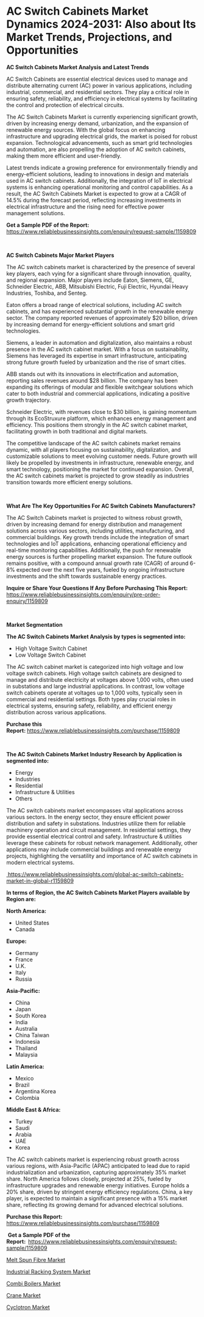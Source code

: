 <p><h1>AC Switch Cabinets Market Dynamics 2024-2031: Also about Its Market Trends, Projections, and Opportunities</h1></p><p><strong>AC Switch Cabinets Market Analysis and Latest Trends</strong></p>
<p><p>AC Switch Cabinets are essential electrical devices used to manage and distribute alternating current (AC) power in various applications, including industrial, commercial, and residential sectors. They play a critical role in ensuring safety, reliability, and efficiency in electrical systems by facilitating the control and protection of electrical circuits. </p><p>The AC Switch Cabinets Market is currently experiencing significant growth, driven by increasing energy demand, urbanization, and the expansion of renewable energy sources. With the global focus on enhancing infrastructure and upgrading electrical grids, the market is poised for robust expansion. Technological advancements, such as smart grid technologies and automation, are also propelling the adoption of AC switch cabinets, making them more efficient and user-friendly.</p><p>Latest trends indicate a growing preference for environmentally friendly and energy-efficient solutions, leading to innovations in design and materials used in AC switch cabinets. Additionally, the integration of IoT in electrical systems is enhancing operational monitoring and control capabilities. As a result, the AC Switch Cabinets Market is expected to grow at a CAGR of 14.5% during the forecast period, reflecting increasing investments in electrical infrastructure and the rising need for effective power management solutions.</p></p>
<p><strong>Get a Sample PDF of the Report:&nbsp;</strong> <a href="https://www.reliablebusinessinsights.com/enquiry/request-sample/1159809?utm_campaign=1741&utm_medium=2&utm_source=Github&utm_content=ia&utm_term=18102024&utm_id=ac-switch-cabinets">https://www.reliablebusinessinsights.com/enquiry/request-sample/1159809</a></p>
<p>&nbsp;</p>
<p><strong>AC Switch Cabinets Major Market Players</strong></p>
<p><p>The AC switch cabinets market is characterized by the presence of several key players, each vying for a significant share through innovation, quality, and regional expansion. Major players include Eaton, Siemens, GE, Schneider Electric, ABB, Mitsubishi Electric, Fuji Electric, Hyundai Heavy Industries, Toshiba, and Senteg.</p><p>Eaton offers a broad range of electrical solutions, including AC switch cabinets, and has experienced substantial growth in the renewable energy sector. The company reported revenues of approximately $20 billion, driven by increasing demand for energy-efficient solutions and smart grid technologies.</p><p>Siemens, a leader in automation and digitalization, also maintains a robust presence in the AC switch cabinet market. With a focus on sustainability, Siemens has leveraged its expertise in smart infrastructure, anticipating strong future growth fueled by urbanization and the rise of smart cities.</p><p>ABB stands out with its innovations in electrification and automation, reporting sales revenues around $28 billion. The company has been expanding its offerings of modular and flexible switchgear solutions which cater to both industrial and commercial applications, indicating a positive growth trajectory.</p><p>Schneider Electric, with revenues close to $30 billion, is gaining momentum through its EcoStruxure platform, which enhances energy management and efficiency. This positions them strongly in the AC switch cabinet market, facilitating growth in both traditional and digital markets.</p><p>The competitive landscape of the AC switch cabinets market remains dynamic, with all players focusing on sustainability, digitalization, and customizable solutions to meet evolving customer needs. Future growth will likely be propelled by investments in infrastructure, renewable energy, and smart technology, positioning the market for continued expansion. Overall, the AC switch cabinets market is projected to grow steadily as industries transition towards more efficient energy solutions.</p></p>
<p>&nbsp;</p>
<p><strong>What Are The Key Opportunities For AC Switch Cabinets Manufacturers?</strong></p>
<p><p>The AC Switch Cabinets market is projected to witness robust growth, driven by increasing demand for energy distribution and management solutions across various sectors, including utilities, manufacturing, and commercial buildings. Key growth trends include the integration of smart technologies and IoT applications, enhancing operational efficiency and real-time monitoring capabilities. Additionally, the push for renewable energy sources is further propelling market expansion. The future outlook remains positive, with a compound annual growth rate (CAGR) of around 6-8% expected over the next five years, fueled by ongoing infrastructure investments and the shift towards sustainable energy practices.</p></p>
<p><strong>Inquire or Share Your Questions If Any Before Purchasing This Report:</strong> <a href="https://www.reliablebusinessinsights.com/enquiry/pre-order-enquiry/1159809?utm_campaign=1741&utm_medium=2&utm_source=Github&utm_content=ia&utm_term=18102024&utm_id=ac-switch-cabinets">https://www.reliablebusinessinsights.com/enquiry/pre-order-enquiry/1159809</a></p>
<p>&nbsp;</p>
<p><strong>Market Segmentation</strong></p>
<p><strong>The AC Switch Cabinets Market Analysis by types is segmented into:</strong></p>
<p><ul><li>High Voltage Switch Cabinet</li><li>Low Voltage Switch Cabinet</li></ul></p>
<p><p>The AC switch cabinet market is categorized into high voltage and low voltage switch cabinets. High voltage switch cabinets are designed to manage and distribute electricity at voltages above 1,000 volts, often used in substations and large industrial applications. In contrast, low voltage switch cabinets operate at voltages up to 1,000 volts, typically seen in commercial and residential settings. Both types play crucial roles in electrical systems, ensuring safety, reliability, and efficient energy distribution across various applications.</p></p>
<p><strong>Purchase this Report:&nbsp;</strong><a href="https://www.reliablebusinessinsights.com/purchase/1159809?utm_campaign=1741&utm_medium=2&utm_source=Github&utm_content=ia&utm_term=18102024&utm_id=ac-switch-cabinets">https://www.reliablebusinessinsights.com/purchase/1159809</a></p>
<p>&nbsp;</p>
<p><strong>The AC Switch Cabinets Market Industry Research by Application is segmented into:</strong></p>
<p><ul><li>Energy</li><li>Industries</li><li>Residential</li><li>Infrastructure & Utilities</li><li>Others</li></ul></p>
<p><p>The AC switch cabinets market encompasses vital applications across various sectors. In the energy sector, they ensure efficient power distribution and safety in substations. Industries utilize them for reliable machinery operation and circuit management. In residential settings, they provide essential electrical control and safety. Infrastructure & utilities leverage these cabinets for robust network management. Additionally, other applications may include commercial buildings and renewable energy projects, highlighting the versatility and importance of AC switch cabinets in modern electrical systems.</p></p>
<p><a href="https://www.reliablebusinessinsights.com/global-ac-switch-cabinets-market-in-global-r1159809?utm_campaign=1741&utm_medium=2&utm_source=Github&utm_content=ia&utm_term=18102024&utm_id=ac-switch-cabinets">&nbsp;https://www.reliablebusinessinsights.com/global-ac-switch-cabinets-market-in-global-r1159809</a></p>
<p><strong>In terms of Region, the AC Switch Cabinets Market Players available by Region are:</strong></p>
<p>
    <p> <strong> North America: </strong>
        <ul>
            <li>United States</li>
            <li>Canada</li>
        </ul>
        </p> 
    <p> <strong> Europe: </strong>
        <ul>
            <li>Germany</li>
            <li>France</li>
            <li>U.K.</li>
            <li>Italy</li>
            <li>Russia</li>
        </ul>
        </p> 
    <p> <strong> Asia-Pacific: </strong>
        <ul>
            <li>China</li>
            <li>Japan</li>
            <li>South Korea</li>
            <li>India</li>
            <li>Australia</li>
            <li>China Taiwan</li>
            <li>Indonesia</li>
            <li>Thailand</li>
            <li>Malaysia</li>
        </ul>
        </p> 
    <p> <strong> Latin America: </strong>
        <ul>
            <li>Mexico</li>
            <li>Brazil</li>
            <li>Argentina Korea</li>
            <li>Colombia</li>
        </ul>
        </p> 
    <p> <strong> Middle East & Africa: </strong>
        <ul>
            <li>Turkey</li>
            <li>Saudi</li>
            <li>Arabia</li>
            <li>UAE</li>
            <li>Korea</li>
        </ul>
    </p>
    </p>
<p><p>The AC switch cabinets market is experiencing robust growth across various regions, with Asia-Pacific (APAC) anticipated to lead due to rapid industrialization and urbanization, capturing approximately 35% market share. North America follows closely, projected at 25%, fueled by infrastructure upgrades and renewable energy initiatives. Europe holds a 20% share, driven by stringent energy efficiency regulations. China, a key player, is expected to maintain a significant presence with a 15% market share, reflecting its growing demand for advanced electrical solutions.</p></p>
<p><strong>Purchase this Report: </strong><a href="https://www.reliablebusinessinsights.com/purchase/1159809?utm_campaign=1741&utm_medium=2&utm_source=Github&utm_content=ia&utm_term=18102024&utm_id=ac-switch-cabinets">https://www.reliablebusinessinsights.com/purchase/1159809</a></p>
<p>&nbsp;<strong>Get a Sample PDF of the Report:&nbsp;&nbsp;</strong><a href="https://www.reliablebusinessinsights.com/enquiry/request-sample/1159809?utm_campaign=1741&utm_medium=2&utm_source=Github&utm_content=ia&utm_term=18102024&utm_id=ac-switch-cabinets">https://www.reliablebusinessinsights.com/enquiry/request-sample/1159809</a></p>
<p><strong></strong></p>
<p><p><a href="https://github.com/juniordelafrance/Market-Research-Report-List-5/blob/main/melt-spun-fibre-market.md?utm_campaign=1741&utm_medium=2&utm_source=Github&utm_content=ia&utm_term=18102024&utm_id=ac-switch-cabinets">Melt Spun Fibre Market</a></p><p><a href="https://www.linkedin.com/pulse/digital-transformation-industrial-racking-system-industry-market-jk17f?utm_campaign=1741&utm_medium=2&utm_source=Github&utm_content=ia&utm_term=18102024&utm_id=ac-switch-cabinets">Industrial Racking System Market</a></p><p><a href="https://www.linkedin.com/pulse/global-combi-boilers-market-opportunities-forecast-period-from-0oxvf?utm_campaign=1741&utm_medium=2&utm_source=Github&utm_content=ia&utm_term=18102024&utm_id=ac-switch-cabinets">Combi Boilers Market</a></p><p><a href="https://www.linkedin.com/pulse/investment-opportunities-crane-sector-risk-analysis-roi-projections-lqxff?utm_campaign=1741&utm_medium=2&utm_source=Github&utm_content=ia&utm_term=18102024&utm_id=ac-switch-cabinets">Crane Market</a></p><p><a href="https://www.linkedin.com/pulse/insights-cyclotron-market-size-which-expanding-141-cagr-from-41pvf?utm_campaign=1741&utm_medium=2&utm_source=Github&utm_content=ia&utm_term=18102024&utm_id=ac-switch-cabinets">Cyclotron Market</a></p></p>